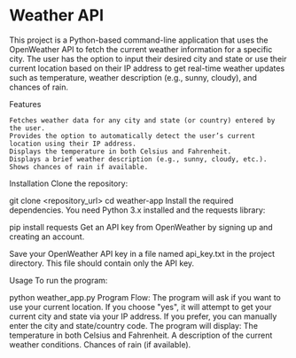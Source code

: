 # Weather API
 This project is a Python-based command-line application that uses the OpenWeather API to fetch the current weather information for a specific city. The user has the option to input their desired city and state or use their current location based on their IP address to get real-time weather updates such as temperature, weather description (e.g., sunny, cloudy), and chances of rain.

Features
    
    Fetches weather data for any city and state (or country) entered by the user.
    Provides the option to automatically detect the user’s current location using their IP address.
    Displays the temperature in both Celsius and Fahrenheit.
    Displays a brief weather description (e.g., sunny, cloudy, etc.).
    Shows chances of rain if available.

Installation
Clone the repository:

git clone <repository_url>
cd weather-app
Install the required dependencies. You need Python 3.x installed and the requests library:


pip install requests
Get an API key from OpenWeather by signing up and creating an account.

Save your OpenWeather API key in a file named api_key.txt in the project directory. This file should contain only the API key.

Usage
To run the program:

python weather_app.py
Program Flow:
    The program will ask if you want to use your current location. If you choose "yes", it will attempt to get your current city and state via your IP address.
    If you prefer, you can manually enter the city and state/country code.
    The program will display:
        The temperature in both Celsius and Fahrenheit.
        A description of the current weather conditions.
        Chances of rain (if available).